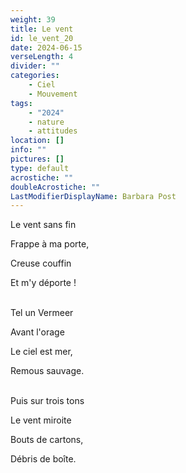 ```yaml
---
weight: 39
title: Le vent
id: le_vent_20
date: 2024-06-15
verseLength: 4
divider: ""
categories:
    - Ciel
    - Mouvement
tags:
    - "2024"
    - nature
    - attitudes
location: []
info: ""
pictures: []
type: default
acrostiche: ""
doubleAcrostiche: ""
LastModifierDisplayName: Barbara Post
---
```

Le vent sans fin

Frappe à ma porte,

Creuse couffin

Et m'y déporte !

 \
Tel un Vermeer

Avant l'orage

Le ciel est mer,

Remous sauvage.

 \
Puis sur trois tons

Le vent miroite

Bouts de cartons,

Débris de boîte.
